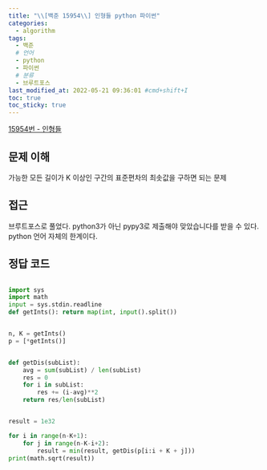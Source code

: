 ```yaml
---
title: "\\[백준 15954\\] 인형들 python 파이썬"
categories:
  - algorithm
tags:
  - 백준
  # 언어
  - python
  - 파이썬
  # 분류
  - 브루트포스
last_modified_at: 2022-05-21 09:36:01 #cmd+shift+I
toc: true
toc_sticky: true
---
```


[15954번 - 인형들](https://www.acmicpc.net/problem/15954)

## 문제 이해

가능한 모든 길이가 K 이상인 구간의 표준편차의 최솟값을 구하면 되는 문제

## 접근

브루트포스로 풀었다. python3가 아닌 pypy3로 제출해야 맞았습니다를 받을 수 있다. python 언어 자체의 한계이다.

## 정답 코드

```python

import sys
import math
input = sys.stdin.readline
def getInts(): return map(int, input().split())


n, K = getInts()
p = [*getInts()]


def getDis(subList):
    avg = sum(subList) / len(subList)
    res = 0
    for i in subList:
        res += (i-avg)**2
    return res/len(subList)


result = 1e32

for i in range(n-K+1):
    for j in range(n-K-i+2):
        result = min(result, getDis(p[i:i + K + j]))
print(math.sqrt(result))


```
